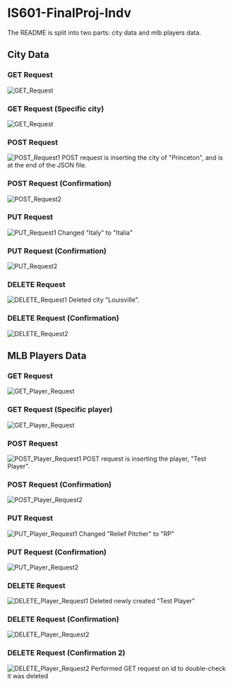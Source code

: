 # IS601-FinalProj-Indv
The README is split into two parts: city data and mlb players data.

## City Data

### GET Request
![GET_Request](Screenshots_FinalProj/GET.jpg)

### GET Request (Specific city)
![GET_Request](Screenshots_FinalProj/GET-2.jpg)

### POST Request
![POST_Request1](Screenshots_FinalProj/POST-1.jpg)
POST request is inserting the city of "Princeton", and is at the end of the JSON file.

### POST Request (Confirmation)
![POST_Request2](Screenshots_FinalProj/POST-2.jpg)

### PUT Request
![PUT_Request1](Screenshots_FinalProj/PUT-1.jpg)
Changed "Italy" to "Italia"

### PUT Request (Confirmation)
![PUT_Request2](Screenshots_FinalProj/PUT-2.jpg)

### DELETE Request
![DELETE_Request1](Screenshots_FinalProj/DELETE-1.jpg)
Deleted city "Louisville".

### DELETE Request (Confirmation)
![DELETE_Request2](Screenshots_FinalProj/DELETE-2.jpg)

## MLB Players Data

### GET Request
![GET_Player_Request](Screenshots_FinalProj/playersGet.jpg)

### GET Request (Specific player)
![GET_Player_Request](Screenshots_FinalProj/playersGetSpecific.jpg)

### POST Request
![POST_Player_Request1](Screenshots_FinalProj/postPlayerFix.jpg)
POST request is inserting the player, "Test Player".

### POST Request (Confirmation)
![POST_Player_Request2](Screenshots_FinalProj/postPlayer2.jpg)

### PUT Request
![PUT_Player_Request1](Screenshots_FinalProj/putPlayer.jpg)
Changed "Relief Pitcher" to "RP"

### PUT Request (Confirmation)
![PUT_Player_Request2](Screenshots_FinalProj/putPlayer2.jpg)

### DELETE Request
![DELETE_Player_Request1](Screenshots_FinalProj/deletePlayer.jpg)
Deleted newly created "Test Player"

### DELETE Request (Confirmation)
![DELETE_Player_Request2](Screenshots_FinalProj/deletePlayer2.jpg)

### DELETE Request (Confirmation 2)
![DELETE_Player_Request2](Screenshots_FinalProj/deletePlayer3.jpg)
Performed GET request on id to double-check it was deleted
